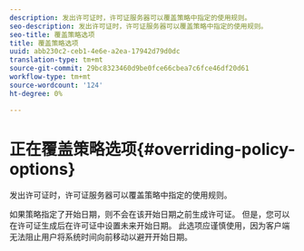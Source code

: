 ```yaml
---
description: 发出许可证时，许可证服务器可以覆盖策略中指定的使用规则。
seo-description: 发出许可证时，许可证服务器可以覆盖策略中指定的使用规则。
seo-title: 覆盖策略选项
title: 覆盖策略选项
uuid: abb230c2-ceb1-4e6e-a2ea-17942d79d0dc
translation-type: tm+mt
source-git-commit: 29bc8323460d9be0fce66cbea7c6fce46df20d61
workflow-type: tm+mt
source-wordcount: '124'
ht-degree: 0%

---
```



# 正在覆盖策略选项{#overriding-policy-options}

发出许可证时，许可证服务器可以覆盖策略中指定的使用规则。

如果策略指定了开始日期，则不会在该开始日期之前生成许可证。 但是，您可以在许可证生成后在许可证中设置未来开始日期。 此选项应谨慎使用，因为客户端无法阻止用户将系统时间向前移动以避开开始日期。
